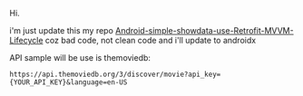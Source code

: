 Hi.  
  
i'm just update this my repo [Android-simple-showdata-use-Retrofit-MVVM-Lifecycle](https://github.com/im-o/Android-simple-showdata-use-Retrofit-MVVM-Lifecycle)
coz bad code, not clean code and i'll update to androidx

API sample will be use is themoviedb:
```
https://api.themoviedb.org/3/discover/movie?api_key={YOUR_API_KEY}&language=en-US
```
